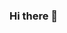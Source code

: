 ### Hi there 👋

<!--
**itsbibeksaini/itsbibeksaini** is a ✨ _special_ ✨ repository because its `README.md` (this file) appears on your GitHub profile.

Here are some ideas to get you started:

- 🔭 I’m currently working on Microservices( spring boot, dotnet core web api, angular )
- 🌱 I’m currently learning kubernetes, docker
- 👯 I’m looking to collaborate on ...
- 🤔 I’m looking for help with ...
- 💬 Ask me about ...
- 📫 How to reach me: itsbibeksaini@gmail.com
- 😄 Pronouns: ...
- ⚡ Fun fact: ...
-->
